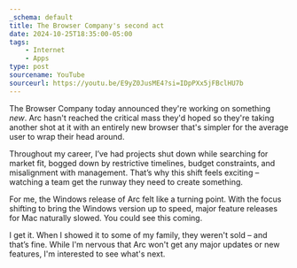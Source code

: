 ```yaml
---
_schema: default
title: The Browser Company's second act
date: 2024-10-25T18:35:00-05:00
tags:
    - Internet
    - Apps
type: post
sourcename: YouTube
sourceurl: https://youtu.be/E9yZ0JusME4?si=IDpPXx5jFBclHU7b
---
```


The Browser Company today announced they're working on something *new*. Arc hasn't reached the critical mass they'd hoped so they're taking another shot at it with an entirely new browser that's simpler for the average user to wrap their head around.

Throughout my career, I’ve had projects shut down while searching for market fit, bogged down by restrictive timelines, budget constraints, and misalignment with management. That’s why this shift feels exciting – watching a team get the runway they need to create something.

For me, the Windows release of Arc felt like a turning point. With the focus shifting to bring the Windows version up to speed, major feature releases for Mac naturally slowed. You could see this coming.

I get it. When I showed it to some of my family, they weren't sold – and that’s fine. While I'm nervous that Arc won't get any major updates or new features, I'm interested to see what's next.
